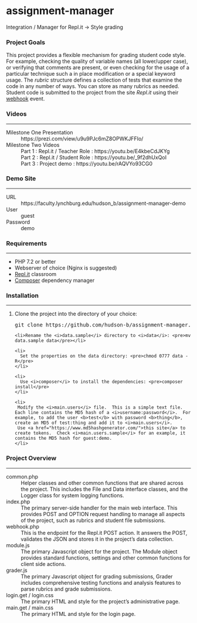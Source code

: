 # assignment-manager
Integration / Manager for Repl.it -> Style grading 

<h3>Project Goals</h3>
This project provides a flexible mechanism for grading student code style.  For example, checking the quality of variable names (all lower/upper case), or
verifying that comments are present, or even checking for the usage of a particular technique such a in place modification or a special keyword usage.  The
<i>rubric</i> structure defines a collection of tests that examine the code in any number of ways.  You can store as many rubrics as needed.  
Student code is submitted to the project from the site <i>Repl.it</i> using their <a href="">webhook</a> event.  

<h3>Videos</h3>
<hr>
<dl>
 <dt>Milestone One Presentation</dt>
 <dd>https://prezi.com/view/u9u9PJc6mZ8OPWKJFFIo/</dd>
 <dt>Milestone Two Videos</dt>
 <dd>
Part 1 : Repl.it / Teacher Role : https://youtu.be/E4kbeCdJKYg<br>
Part 2 : Repl.it / Student Role : https://youtu.be/_9f2dhUxQoI<br>
Part 3 : Project demo : https://youtu.be/rAQVYo93CG0<br>
 </dd>
</dl>


<h3>Demo Site</h3>
<hr>
<dl>
 <dt>URL</dt><dd>https://faculty.lynchburg.edu/hudson_b/assignment-manager-demo</dd>
 <dt>User</dt><dd>guest</dd>
 <dt>Password</dt><dd>demo</dd>
</dl>


<h3>Requirements</h3>
<hr>
<ul>
 <li>PHP 7.2 or better</li>
 <li>Webserver of choice (Nginx is suggested)</li>
 <li><a href="https://repl.it">Repl.it</a> classroom</li>
 <li><a href="https://getcomposer.org">Composer</a> dependency manager</li>
</ul>

<h3>Installation</h3>
<hr>
<ol>
    <li>
     Clone the project into the directory of your choice:  <pre>git clone https://github.com/hudson-b/assignment-manager.git</pre>
    </li>

    <li>Rename the <i>data.sample</i> directory to <i>data</i>: <pre>mv data.sample data</pre></li>

    <li>
      Set the properties on the data directory: <pre>chmod 0777 data -R</pre>
    </li>

    <li>
      Use <i>composer</i> to install the dependencies: <pre>composer install</pre>
    </li>

    <li>
     Modify the <i>main.users</i> file.  This is a simple text file.  Each line contains the MD5 hash of a <i>username:password</i>.  For example, to add the user <b>test</b> with password <b>thing</b>, create an MD5 of test:thing and add it to <i>main.users</i>.
     Use <a href="https://www.md5hashgenerator.com/">this site</a> to create tokens.  Check <i>main.users.sample</i> for an example, it contains the MD5 hash for guest:demo.
    </li>

</ol>



<h3>Project Overview</h3>
<hr>
<dl>
 <dt>common.php</dt>
 <dd>Helper classes and other common functions that are shared across the project.  This includes the File and Data interface classes, and the Logger class for system logging functions.</dd>

 <dt>index.php</dt>
 <dd>The primary server-side handler for the main web interface.  This provides POST and OPTION request handling to manage all aspects of the project, such as rubrics and student file submissions.</dd>

 <dt>webhook.php</dt>
 <dd>This is the endpoint for the Repl.it POST action.  It answers the POST, validates the JSON and stores it in the project’s data collection.</dd>

 <dt>module.js</dt>
 <dd>The primary Javascript object for the project.  The Module object provides standard functions, settings and other common functions for client side actions.</dd>

 <dt>grader.js</dt>
 <dd>The primary Javascript object for grading submissions, Grader includes comprehensive testing functions and analysis features to parse rubrics and grade submissions.</dd>

 <dt>login.get / login.css</dt>
 <dd>The primary HTML and style for the project’s administrative page.</dd>

 <dt>main.get / main.css</dt>
 <dd>The primary HTML and style for the login page.</dd>
</dl>




